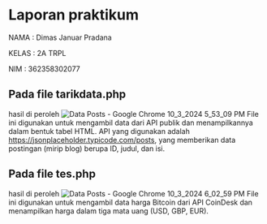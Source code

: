 # Laporan praktikum

NAMA : Dimas Januar Pradana

KELAS : 2A TRPL

NIM : 362358302077

## Pada file tarikdata.php

hasil di peroleh
![Data Posts - Google Chrome 10_3_2024 5_53_09 PM](https://github.com/user-attachments/assets/a3797391-6f72-4dbb-986e-ec5933bc69ca)
File ini digunakan untuk mengambil data dari API publik dan menampilkannya dalam bentuk tabel HTML. API yang digunakan adalah https://jsonplaceholder.typicode.com/posts, yang memberikan data postingan (mirip blog) berupa ID, judul, dan isi.

## Pada file tes.php

hasil di peroleh
![Data Posts - Google Chrome 10_3_2024 6_02_59 PM](https://github.com/user-attachments/assets/c53f20d3-6a90-4405-8cb8-295817c675f1)
File ini digunakan untuk mengambil data harga Bitcoin dari API CoinDesk dan menampilkan harga dalam tiga mata uang (USD, GBP, EUR).
